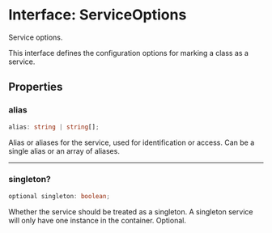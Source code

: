 # Interface: ServiceOptions

Service options.

This interface defines the configuration options for marking a class as a service.

## Properties

### alias

```ts
alias: string | string[];
```

Alias or aliases for the service, used for identification or access.
Can be a single alias or an array of aliases.

***

### singleton?

```ts
optional singleton: boolean;
```

Whether the service should be treated as a singleton.
A singleton service will only have one instance in the container.
Optional.
